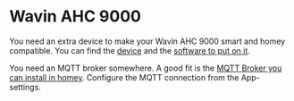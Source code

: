 # Wavin AHC 9000

You need an extra device to make your Wavin AHC 9000 smart and homey compatible. You can find the [device](https://www.ustepper.com/shop/#!/products/esphome-modbus-module) and the [software to put on it](https://github.com/nic6911/Wavin-AHC-9000-mqtt).

You need an MQTT broker somewhere. A good fit is the [MQTT Broker you can install in homey](https://homey.app/en-us/app/nl.scanno.mqttbroker/MQTT-Broker/). Configure the MQTT connection from the App-settings.